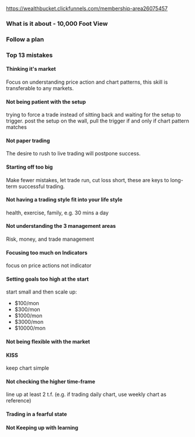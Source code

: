 https://wealthbucket.clickfunnels.com/membership-area26075457

### What is it about - 10,000 Foot View

### Follow a plan


### Top 13 mistakes

#### Thinking it's market
Focus on understanding price action and chart patterns, this skill is transferable to any markets.

#### Not being patient with the setup
trying to force a trade instead of sitting back and waiting for the setup to trigger.
post the setup on the wall, pull the trigger if and only if chart pattern matches

#### Not paper trading
The desire to rush to live trading will postpone success.

#### Starting off too big
Make fewer mistakes, let trade run, cut loss short, these are keys to long-term successful trading.

#### Not having a trading style fit into your life style
health, exercise, family, e.g. 30 mins a day

#### Not understanding the 3 management areas
Risk, money, and trade management

#### Focusing too much on Indicators
focus on price actions not indicator

#### Setting goals too high at the start
start small and then scale up: 
- $100/mon  
- $300/mon 
- $1000/mon 
- $3000/mon 
- $10000/mon

#### Not being flexible with the market

#### KISS
keep chart simple

#### Not checking the higher time-frame
line up at least 2 t.f. (e.g. if trading daily chart, use weekly chart as reference)

#### Trading in a fearful state

#### Not Keeping up with learning
